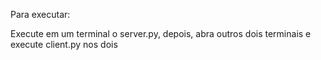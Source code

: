 Para executar:

Execute em um terminal o server.py, depois, abra outros dois terminais e execute client.py nos dois
